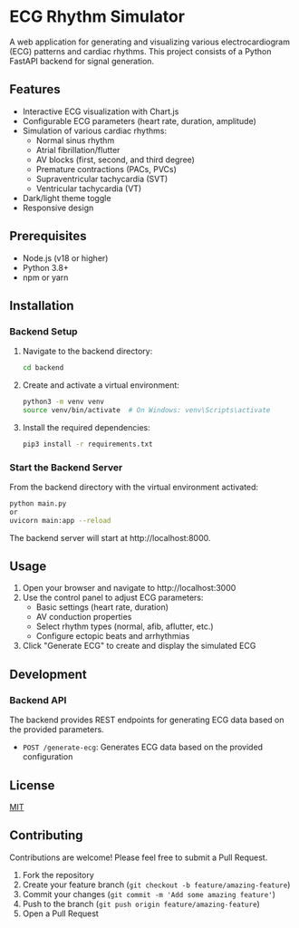 # ECG Rhythm Simulator

A web application for generating and visualizing various electrocardiogram (ECG) patterns and cardiac rhythms. This project consists of a Python FastAPI backend for signal generation. 

## Features

- Interactive ECG visualization with Chart.js
- Configurable ECG parameters (heart rate, duration, amplitude)
- Simulation of various cardiac rhythms:
  - Normal sinus rhythm
  - Atrial fibrillation/flutter
  - AV blocks (first, second, and third degree)
  - Premature contractions (PACs, PVCs)
  - Supraventricular tachycardia (SVT)
  - Ventricular tachycardia (VT)
- Dark/light theme toggle
- Responsive design

## Prerequisites

- Node.js (v18 or higher)
- Python 3.8+
- npm or yarn

## Installation

### Backend Setup

1. Navigate to the backend directory:
   ```bash
   cd backend
   ```

2. Create and activate a virtual environment:
   ```bash
   python3 -m venv venv
   source venv/bin/activate  # On Windows: venv\Scripts\activate
   ```

3. Install the required dependencies:
   ```bash
   pip3 install -r requirements.txt
   ```

### Start the Backend Server

From the backend directory with the virtual environment activated:

```bash
python main.py
or 
uvicorn main:app --reload
```

The backend server will start at http://localhost:8000.

## Usage

1. Open your browser and navigate to http://localhost:3000
2. Use the control panel to adjust ECG parameters:
   - Basic settings (heart rate, duration)
   - AV conduction properties
   - Select rhythm types (normal, afib, aflutter, etc.)
   - Configure ectopic beats and arrhythmias
3. Click "Generate ECG" to create and display the simulated ECG

## Development

### Backend API

The backend provides REST endpoints for generating ECG data based on the provided parameters.

- `POST /generate-ecg`: Generates ECG data based on the provided configuration

## License

[MIT](LICENSE)

## Contributing

Contributions are welcome! Please feel free to submit a Pull Request.

1. Fork the repository
2. Create your feature branch (`git checkout -b feature/amazing-feature`)
3. Commit your changes (`git commit -m 'Add some amazing feature'`)
4. Push to the branch (`git push origin feature/amazing-feature`)
5. Open a Pull Request